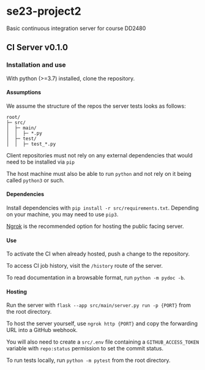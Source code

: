 # se23-project2
Basic continuous integration server for course DD2480

## CI Server v0.1.0

### Installation and use

With python (>=3.7) installed, clone the repository. 

#### Assumptions

We assume the structure of the repos the server tests looks as follows:

```
root/
├─ src/
│  ├─ main/
│  │  ├─ *.py
│  ├─ test/
│  │  ├─ test_*.py
```

Client repositories must not rely on any external dependencies that would need to be installed via `pip`

The host machine must also be able to run `python` and not rely on it being called `python3` or such.

#### Dependencies

Install dependencies with `pip install -r src/requirements.txt`.
Depending on your machine, you may need to use `pip3`.

[Ngrok](https://ngrok.com/) is the recommended option for hosting the public facing server.

#### Use

To activate the CI when already hosted, push a change to the repository.

To access CI job history, visit the `/history` route of the server.

To read documentation in a browsable format, run `python -m pydoc -b`.

#### Hosting

Run the server with `flask --app src/main/server.py run -p {PORT}` from the root directory.

To host the server yourself, use `ngrok http {PORT}` and copy the forwarding URL into a GitHub webhook.

You will also need to create a `src/.env` file containing a `GITHUB_ACCESS_TOKEN` variable with `repo:status` permission to set the commit status.

To run tests locally, run `python -m pytest` from the root directory.

